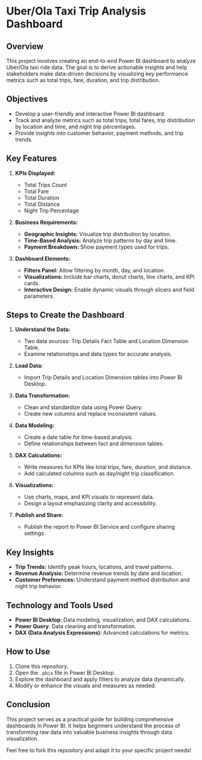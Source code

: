 # Uber/Ola Taxi Trip Analysis Dashboard

## Overview
This project involves creating an end-to-end Power BI dashboard to analyze Uber/Ola taxi ride data. The goal is to derive actionable insights and help stakeholders make data-driven decisions by visualizing key performance metrics such as total trips, fare, duration, and trip distribution.

## Objectives
- Develop a user-friendly and interactive Power BI dashboard.
- Track and analyze metrics such as total trips, total fares, trip distribution by location and time, and night trip percentages.
- Provide insights into customer behavior, payment methods, and trip trends.

## Key Features
1. **KPIs Displayed:**  
   - Total Trips Count  
   - Total Fare  
   - Total Duration  
   - Total Distance  
   - Night Trip Percentage  

2. **Business Requirements:**  
   - **Geographic Insights:** Visualize trip distribution by location.  
   - **Time-Based Analysis:** Analyze trip patterns by day and time.  
   - **Payment Breakdown:** Show payment types used for trips.  

3. **Dashboard Elements:**  
   - **Filters Panel:** Allow filtering by month, day, and location.  
   - **Visualizations:** Include bar charts, donut charts, line charts, and KPI cards.  
   - **Interactive Design:** Enable dynamic visuals through slicers and field parameters.  

## Steps to Create the Dashboard
1. **Understand the Data:**  
   - Two data sources: Trip Details Fact Table and Location Dimension Table.  
   - Examine relationships and data types for accurate analysis.

2. **Load Data:**  
   - Import Trip Details and Location Dimension tables into Power BI Desktop.

3. **Data Transformation:**  
   - Clean and standardize data using Power Query.  
   - Create new columns and replace inconsistent values.

4. **Data Modeling:**  
   - Create a date table for time-based analysis.  
   - Define relationships between fact and dimension tables.

5. **DAX Calculations:**  
   - Write measures for KPIs like total trips, fare, duration, and distance.  
   - Add calculated columns such as day/night trip classification.

6. **Visualizations:**  
   - Use charts, maps, and KPI visuals to represent data.  
   - Design a layout emphasizing clarity and accessibility.

7. **Publish and Share:**  
   - Publish the report to Power BI Service and configure sharing settings.

## Key Insights
- **Trip Trends:** Identify peak hours, locations, and travel patterns.  
- **Revenue Analysis:** Determine revenue trends by date and location.  
- **Customer Preferences:** Understand payment method distribution and night trip behavior.  

## Technology and Tools Used
- **Power BI Desktop**: Data modeling, visualization, and DAX calculations.  
- **Power Query**: Data cleaning and transformation.  
- **DAX (Data Analysis Expressions)**: Advanced calculations for metrics.  

## How to Use
1. Clone this repository.  
2. Open the `.pbix` file in Power BI Desktop.  
3. Explore the dashboard and apply filters to analyze data dynamically.  
4. Modify or enhance the visuals and measures as needed.

## Conclusion
This project serves as a practical guide for building comprehensive dashboards in Power BI. It helps beginners understand the process of transforming raw data into valuable business insights through data visualization.

Feel free to fork this repository and adapt it to your specific project needs!


